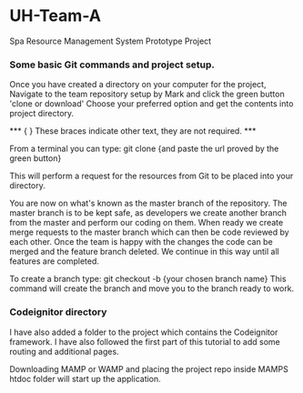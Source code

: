 # UH-Team-A
Spa Resource Management System Prototype Project

### Some basic Git commands and project setup.

Once you have created a directory on your computer for the project,
Navigate to the team repository setup by Mark and click the green button
'clone or download' Choose your preferred option and get the contents into
project directory.

 *** { } These braces indicate other text, they are not required. ***

From a terminal you can type: git clone {and paste the url proved by the green button}

This will perform a request for the resources from Git to be placed into your directory.

You are now on what's known as the master branch of the repository. The master branch is to be kept
safe, as developers we create another branch from the master and perform our coding on them. When
ready we create merge requests to the master branch which can then be code reviewed by each other.
Once the team is happy with the changes the code can be merged and the feature branch deleted.
We continue in this way until all features are completed.

To create a branch type: git checkout -b {your chosen branch name}
This command will create the branch and move you to the branch ready to work.

### Codeignitor directory

I have also added a folder to the project which contains the Codeignitor
framework. I have also followed the first part of this tutorial to add some
routing and additional pages.

Downloading MAMP or WAMP and placing the project repo inside MAMPS htdoc folder will
start up the application.
